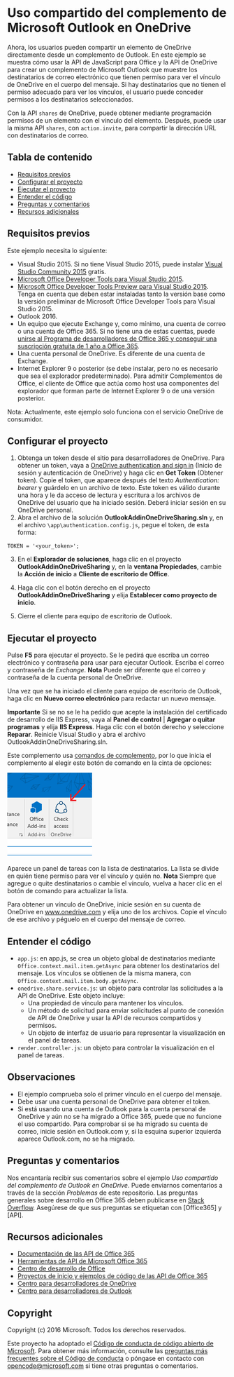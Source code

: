 # <a name="microsoft-outlook-add-in-sharing-to-onedrive"></a>Uso compartido del complemento de Microsoft Outlook en OneDrive

Ahora, los usuarios pueden compartir un elemento de OneDrive directamente desde un complemento de Outlook. En este ejemplo se muestra cómo usar la API de JavaScript para Office y la API de OneDrive para crear un complemento de Microsoft Outlook que muestre los destinatarios de correo electrónico que tienen permiso para ver el vínculo de OneDrive en el cuerpo del mensaje. Si hay destinatarios que no tienen el permiso adecuado para ver los vínculos, el usuario puede conceder permisos a los destinatarios seleccionados.

Con la API `shares` de OneDrive, puede obtener mediante programación permisos de un elemento con el vínculo del elemento. Después, puede usar la misma API `shares`, con `action.invite`, para compartir la dirección URL con destinatarios de correo.


## <a name="table-of-contents"></a>Tabla de contenido

* [Requisitos previos](#prerequisites)
* [Configurar el proyecto](#configure-the-project)
* [Ejecutar el proyecto](#run-the-project)
* [Entender el código](#understand-the-code)
* [Preguntas y comentarios](#questions-and-comments)
* [Recursos adicionales](#additional-resources)

## <a name="prerequisites"></a>Requisitos previos

Este ejemplo necesita lo siguiente:

* Visual Studio 2015. Si no tiene Visual Studio 2015, puede instalar [Visual Studio Community 2015](http://aka.ms/vscommunity2015) gratis. 
* [Microsoft Office Developer Tools para Visual Studio 2015](http://aka.ms/officedevtoolsforvs2015).
* [Microsoft Office Developer Tools Preview para Visual Studio 2015](http://www.microsoft.com/en-us/download/details.aspx?id=49972). Tenga en cuenta que deben estar instaladas tanto la versión base como la versión preliminar de Microsoft Office Developer Tools para Visual Studio 2015.
* Outlook 2016.
* Un equipo que ejecute Exchange y, como mínimo, una cuenta de correo o una cuenta de Office 365. Si no tiene una de estas cuentas, puede [unirse al Programa de desarrolladores de Office 365 y conseguir una suscripción gratuita de 1 año a Office 365](https://aka.ms/devprogramsignup).
* Una cuenta personal de OneDrive. Es diferente de una cuenta de Exchange.
* Internet Explorer 9 o posterior (se debe instalar, pero no es necesario que sea el explorador predeterminado). Para admitir Complementos de Office, el cliente de Office que actúa como host usa componentes del explorador que forman parte de Internet Explorer 9 o de una versión posterior.

Nota: Actualmente, este ejemplo solo funciona con el servicio OneDrive de consumidor. 

## <a name="configure-the-project"></a>Configurar el proyecto

1. Obtenga un token desde el sitio para desarrolladores de OneDrive. Para obtener un token, vaya a [OneDrive authentication and sign in](https://dev.onedrive.com/auth/msa_oauth.htm) (Inicio de sesión y autenticación de OneDrive) y haga clic en **Get Token** (Obtener token). Copie el token, que aparece después del texto _Authentication: bearer_ y guárdelo en un archivo de texto. Este token es válido durante una hora y le da acceso de lectura y escritura a los archivos de OneDrive del usuario que ha iniciado sesión. Deberá iniciar sesión en su OneDrive personal.
2. Abra el archivo de la solución **OutlookAddinOneDriveSharing.sln** y, en el archivo `\app\authentication.config.js`, pegue el token, de esta forma:
```
TOKEN = '<your_token>';
```
3. En el **Explorador de soluciones**, haga clic en el proyecto **OutlookAddinOneDriveSharing** y, en la **ventana Propiedades**, cambie la **Acción de inicio** a **Cliente de escritorio de Office**.

4. Haga clic con el botón derecho en el proyecto **OutlookAddinOneDriveSharing** y elija **Establecer como proyecto de inicio**.
5. Cierre el cliente para equipo de escritorio de Outlook.

## <a name="run-the-project"></a>Ejecutar el proyecto

Pulse **F5** para ejecutar el proyecto. Se le pedirá que escriba un correo electrónico y contraseña para usar para ejecutar Outlook. Escriba el correo y contraseña de _Exchange_. **Nota** Puede ser diferente que el correo y contraseña de la cuenta personal de OneDrive. 

Una vez que se ha iniciado el cliente para equipo de escritorio de Outlook, haga clic en **Nuevo correo electrónico** para redactar un nuevo mensaje.

**Importante** Si se no se le ha pedido que acepte la instalación del certificado de desarrollo de IIS Express, vaya al **Panel de control** | **Agregar o quitar programas** y elija **IIS Express**. Haga clic con el botón derecho y seleccione **Reparar**. Reinicie Visual Studio y abra el archivo OutlookAddinOneDriveSharing.sln.

Este complemento usa [comandos de complemento](https://msdn.microsoft.com/EN-US/library/office/mt267547.aspx), por lo que inicia el complemento al elegir este botón de comando en la cinta de opciones:

![Botón de comando Check access (Comprobar acceso) en la cinta de opciones](/readme-images/commandbutton.PNG)

Aparece un panel de tareas con la lista de destinatarios. La lista se divide en quién tiene permiso para ver el vínculo y quién no. **Nota** Siempre que agregue o quite destinatarios o cambie el vínculo, vuelva a hacer clic en el botón de comando para actualizar la lista. 

Para obtener un vínculo de OneDrive, inicie sesión en su cuenta de OneDrive en www.onedrive.com y elija uno de los archivos. Copie el vínculo de ese archivo y péguelo en el cuerpo del mensaje de correo.

## <a name="understand-the-code"></a>Entender el código

* `app.js`: en app.js, se crea un objeto global de destinatarios mediante `Office.context.mail.item.getAsync` para obtener los destinatarios del mensaje. Los vínculos se obtienen de la misma manera, con `Office.context.mail.item.body.getAsync`.
* `onedrive.share.service.js`: un objeto para controlar las solicitudes a la API de OneDrive. Este objeto incluye:
    - Una propiedad de vínculo para mantener los vínculos.
    - Un método de solicitud para enviar solicitudes al punto de conexión de API de OneDrive y usar la API de recursos compartidos y permisos.
    - Un objeto de interfaz de usuario para representar la visualización en el panel de tareas.
* `render.controller.js`: un objeto para controlar la visualización en el panel de tareas. 

## <a name="remarks"></a>Observaciones

* El ejemplo comprueba solo el primer vínculo en el cuerpo del mensaje.
* Debe usar una cuenta personal de OneDrive para obtener el token.
* Si está usando una cuenta de Outlook para la cuenta personal de OneDrive y aún no se ha migrado a Office 365, puede que no funcione el uso compartido. Para comprobar si se ha migrado su cuenta de correo, inicie sesión en Outlook.com y, si la esquina superior izquierda aparece Outlook.com, no se ha migrado.

## <a name="questions-and-comments"></a>Preguntas y comentarios

Nos encantaría recibir sus comentarios sobre el ejemplo *Uso compartido del complemento de Outlook en OneDrive*. Puede enviarnos comentarios a través de la sección *Problemas* de este repositorio. Las preguntas generales sobre desarrollo en Office 365 deben publicarse en [Stack Overflow](http://stackoverflow.com/questions/tagged/Office365+API). Asegúrese de que sus preguntas se etiquetan con [Office365] y [API].

## <a name="additional-resources"></a>Recursos adicionales

* [Documentación de las API de Office 365](http://msdn.microsoft.com/office/office365/howto/platform-development-overview)
* [Herramientas de API de Microsoft Office 365](https://visualstudiogallery.msdn.microsoft.com/a15b85e6-69a7-4fdf-adda-a38066bb5155)
* [Centro de desarrollo de Office](http://dev.office.com/)
* [Proyectos de inicio y ejemplos de código de las API de Office 365](http://msdn.microsoft.com/en-us/office/office365/howto/starter-projects-and-code-samples)
* [Centro para desarrolladores de OneDrive](http://dev.onedrive.com)
* [Centro para desarrolladores de Outlook](http://dev.outlook.com)

## <a name="copyright"></a>Copyright
Copyright (c) 2016 Microsoft. Todos los derechos reservados.



Este proyecto ha adoptado el [Código de conducta de código abierto de Microsoft](https://opensource.microsoft.com/codeofconduct/). Para obtener más información, consulte las [preguntas más frecuentes sobre el Código de conducta](https://opensource.microsoft.com/codeofconduct/faq/) o póngase en contacto con [opencode@microsoft.com](mailto:opencode@microsoft.com) si tiene otras preguntas o comentarios.
